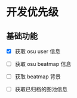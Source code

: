 # 开发优先级

## 基础功能

- [x] 获取 osu user 信息
- [ ] 获取 osu beatmap 信息
- [ ] 获取 beatmap 背景
- [ ] 获取已归档的图池信息

